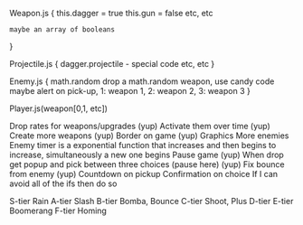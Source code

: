Weapon.js {
    this.dagger = true
    this.gun = false
    etc, etc

    maybe an array of booleans
}

Projectile.js {
    dagger.projectile - special code
    etc, etc
}

Enemy.js {
    math.random drop a math.random weapon, use candy code
    maybe alert on pick-up, 1: weapon 1, 2: weapon 2, 3: weapon 3
}

Player.js(weapon[0,1, etc])

Drop rates for weapons/upgrades (yup)
Activate them over time (yup)
Create more weapons (yup)
Border on game (yup)
Graphics
More enemies
Enemy timer is a exponential function that increases and then begins to increase, simultaneously a new one begins
Pause game (yup)
When drop get popup and pick between three choices (pause here) (yup)
Fix bounce from enemy (yup)
Countdown on pickup
Confirmation on choice
If I can avoid all of the ifs then do so


S-tier Rain
A-tier Slash
B-tier Bomba, Bounce
C-tier Shoot, Plus
D-tier
E-tier Boomerang
F-tier Homing